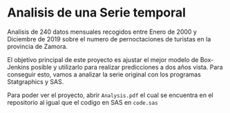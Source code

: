 # Analisis de una Serie temporal
Analisis de 240 datos mensuales recogidos entre Enero de 2000 y Diciembre de 2019 sobre el numero de 
pernoctaciones de turistas en la provincia de Zamora.

El objetivo principal de este proyecto es ajustar el mejor modelo de Box-Jenkins posible y utilizarlo 
para realizar predicciones a dos años vista.
Para conseguir esto, vamos a analizar la serie original con los programas Statgraphics y SAS.

Para poder ver el proyecto, abrir ```Analysis.pdf``` el cual se encuentra en el repositorio al igual que el 
codigo en SAS en ```code.sas```
